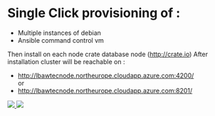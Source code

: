 # Single Click provisioning of :  
- Multiple instances of debian  
- Ansible command control vm  

Then  install on each node crate database node (http://crate.io)
After installation cluster will be reachable on :
- http://lbawtecnode.northeurope.cloudapp.azure.com:4200/  
or  
- http://lbawtecnode.northeurope.cloudapp.azure.com:8201/  
  
  

<a href="https://portal.azure.com/#create/Microsoft.Template/uri/https%3A%2F%2Fraw.githubusercontent.com%2Fherveleclerc%2FTechDaysCampDemo%2Fmaster%2Fansible-stack-driven-lb%2Fazuredeploy.json" target="_blank">
    <img src="http://azuredeploy.net/deploybutton.png"/>
</a>
<a href="http://armviz.io/#/?load=https://raw.githubusercontent.com/herveleclerc/TechDaysCampDemo/master/ansible-stack-driven-lb/azuredeploy.json" target="_blank">
    <img src="http://armviz.io/visualizebutton.png"/>
</a>